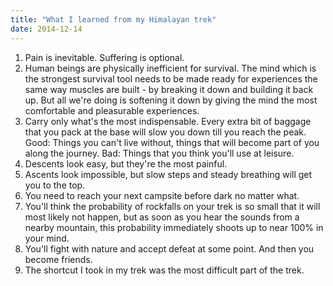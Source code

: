 ```yaml
---
title: "What I learned from my Himalayan trek"
date: 2014-12-14
---
```


1. Pain is inevitable. Suffering is optional.
2. Human beings are physically inefficient for survival. The mind which is the strongest survival tool needs to be made ready for experiences the same way muscles are built - by breaking it down and building it back up. But all we're doing is softening it down by giving the mind the most comfortable and pleasurable experiences.
3. Carry only what's the most indispensable. Every extra bit of baggage that you pack at the base will slow you down till you reach the peak. Good: Things you can't live without, things that will become part of you along the journey. Bad: Things that you think you'll use at leisure.
4. Descents look easy, but they're the most painful.
5. Ascents look impossible, but slow steps and steady breathing will get you to the top.
6. You need to reach your next campsite before dark no matter what.
7. You'll think the probability of rockfalls on your trek is so small that it will most likely not happen, but as soon as you hear the sounds from a nearby mountain, this probability immediately shoots up to near 100% in your mind.
8. You'll fight with nature and accept defeat at some point. And then you become friends.
9. The shortcut I took in my trek was the most difficult part of the trek.
